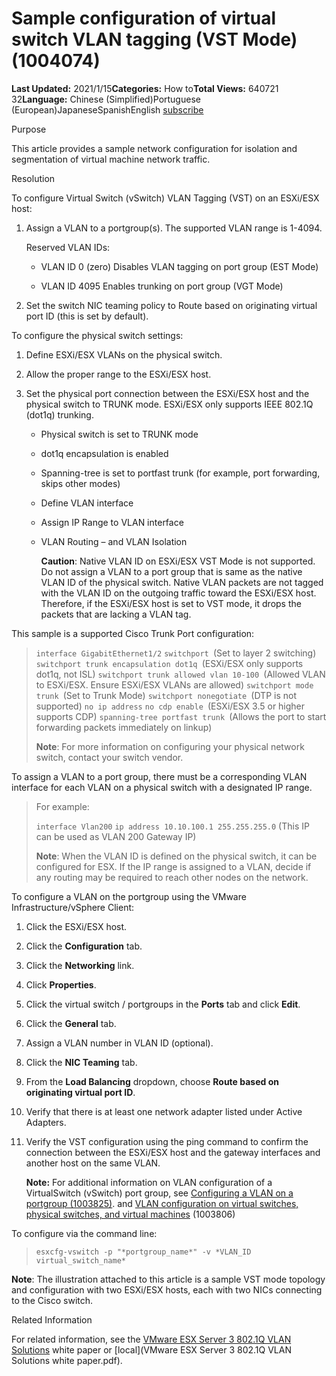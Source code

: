# Sample configuration of virtual switch VLAN tagging (VST Mode) (1004074)

**Last Updated:** 2021/1/15**Categories:** How to**Total Views:** 640721 32**Language:**           Chinese (Simplified)Portuguese (European)JapaneseSpanishEnglish                 [subscribe](javascript:void(0);)



 Purpose

This article provides a sample network configuration for isolation and segmentation of virtual machine network traffic.

 Resolution

To configure Virtual Switch (vSwitch) VLAN Tagging (VST) on an ESXi/ESX host:

1. Assign a VLAN to a portgroup(s). The supported VLAN range is 1-4094.

   Reserved VLAN IDs:

   - VLAN ID 0 (zero) Disables VLAN tagging on port group (EST Mode)

   - VLAN ID 4095 Enables trunking on port group (VGT Mode)
      

2. Set the switch NIC teaming policy to Route based on originating virtual port ID (this is set by default).


To configure the physical switch settings:

1. Define ESXi/ESX VLANs on the physical switch.

2. Allow the proper range to the ESXi/ESX host.

3. Set the physical port connection between the ESXi/ESX host and the physical switch to TRUNK mode. ESXi/ESX only supports IEEE 802.1Q (dot1q) trunking.

   - Physical switch is set to TRUNK mode

   - dot1q encapsulation is enabled

   - Spanning-tree is set to portfast trunk (for example, port forwarding, skips other modes)

   - Define VLAN interface

   - Assign IP Range to VLAN interface

   - VLAN Routing – and VLAN Isolation

     **Caution**: Native VLAN ID on ESXi/ESX VST Mode is not supported. Do not assign a VLAN to a port group that is same as the native VLAN ID of the physical switch. Native VLAN packets are not tagged with the VLAN ID on the outgoing traffic toward the ESXi/ESX host. Therefore, if the ESXi/ESX host is set to VST mode, it drops the packets that are lacking a VLAN tag.


This sample is a supported Cisco Trunk Port configuration:

> `interface GigabitEthernet1/2`
> `switchport `(Set to layer 2 switching)
> `switchport trunk encapsulation dot1q `(ESXi/ESX only supports dot1q, not ISL)
> `switchport trunk allowed vlan 10-100 `(Allowed VLAN to ESXi/ESX. Ensure ESXi/ESX VLANs are allowed)
> `switchport mode trunk `(Set to Trunk Mode)
> `switchport nonegotiate `(DTP is not supported)
> `no ip address`
> `no cdp enable `(ESXi/ESX 3.5 or higher supports CDP)
> `spanning-tree portfast trunk `(Allows the port to start forwarding packets immediately on linkup)
>
> **Note**: For more information on configuring your physical network switch, contact your switch vendor.


To assign a VLAN to a port group, there must be a corresponding VLAN interface for each VLAN on a physical switch with a designated IP range.

> For example:
>
> `interface Vlan200`
> `ip address 10.10.100.1 255.255.255.0` (This IP can be used as VLAN 200 Gateway IP)
>
> **Note**: When the VLAN ID is defined on the physical switch, it can be configured for ESX. If the IP range is assigned to a VLAN, decide if any routing may be required to reach other nodes on the network.


To configure a VLAN on the portgroup using the VMware Infrastructure/vSphere Client:

1. Click the ESXi/ESX host.

2. Click the **Configuration** tab.

3. Click the **Networking** link.

4. Click **Properties**.

5. Click the virtual switch / portgroups in the **Ports** tab and click **Edit**.

6. Click the **General** tab.

7. Assign a VLAN number in VLAN ID (optional).

8. Click the **NIC Teaming** tab.

9. From the **Load Balancing** dropdown, choose **Route based on originating virtual port ID**.

10. Verify that there is at least one network adapter listed under Active Adapters.

11. Verify the VST configuration using the ping command to confirm the connection between the ESXi/ESX host and the gateway interfaces and another host on the same VLAN.

    **Note:** For additional information on VLAN configuration of a VirtualSwitch (vSwitch) port group, see [Configuring a VLAN on a portgroup (1003825)](https://kb.vmware.com/s/article/1003825). and [VLAN configuration on virtual switches, physical switches, and virtual machines](https://kb.vmware.com/s/article/1003806) (1003806)

To configure via the command line:

> ```
> esxcfg-vswitch -p "*portgroup_name*" -v *VLAN_ID virtual_switch_name*
> ```


**Note**: The illustration attached to this article is a sample VST mode topology and configuration with two ESXi/ESX hosts, each with two NICs connecting to the Cisco switch.

 Related Information

For related information, see the [VMware ESX Server 3 802.1Q VLAN Solutions](http://www.vmware.com/pdf/esx3_vlan_wp.pdf) white paper or [local](VMware ESX Server 3 802.1Q VLAN Solutions white paper.pdf).



